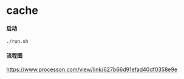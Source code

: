 # cache

#### 启动
```./run.sh```

#### 流程图
https://www.processon.com/view/link/627b66d91efad40df0358e9e